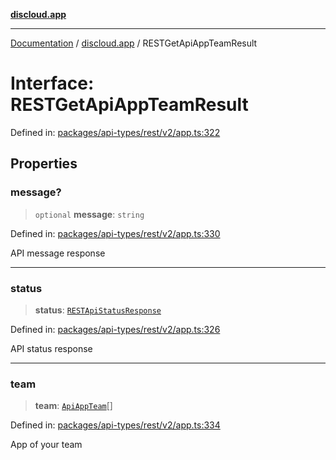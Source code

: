[**discloud.app**](../README.md)

***

[Documentation](../../packages.md) / [discloud.app](../README.md) / RESTGetApiAppTeamResult

# Interface: RESTGetApiAppTeamResult

Defined in: [packages/api-types/rest/v2/app.ts:322](https://github.com/discloud/discloud.app/blob/1458affc9a022eb2fc5fe37e7b3b002130b2fdad/packages/api-types/rest/v2/app.ts#L322)

## Properties

### message?

> `optional` **message**: `string`

Defined in: [packages/api-types/rest/v2/app.ts:330](https://github.com/discloud/discloud.app/blob/1458affc9a022eb2fc5fe37e7b3b002130b2fdad/packages/api-types/rest/v2/app.ts#L330)

API message response

***

### status

> **status**: [`RESTApiStatusResponse`](../type-aliases/RESTApiStatusResponse.md)

Defined in: [packages/api-types/rest/v2/app.ts:326](https://github.com/discloud/discloud.app/blob/1458affc9a022eb2fc5fe37e7b3b002130b2fdad/packages/api-types/rest/v2/app.ts#L326)

API status response

***

### team

> **team**: [`ApiAppTeam`](ApiAppTeam.md)[]

Defined in: [packages/api-types/rest/v2/app.ts:334](https://github.com/discloud/discloud.app/blob/1458affc9a022eb2fc5fe37e7b3b002130b2fdad/packages/api-types/rest/v2/app.ts#L334)

App of your team

